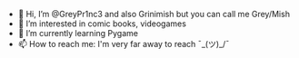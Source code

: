 - 👋 Hi, I’m @GreyPr1nc3 and also Grinimish but you can call me Grey/Mish
- 👀 I’m interested in comic books, videogames
- 🌱 I’m currently learning Pygame
- 📫 How to reach me: I'm very far away to reach ¯\_(ツ)_/¯

<!---
GreyPr1nc3/GreyPr1nc3 is a ✨ special ✨ repository because its `README.md` (this file) appears on your GitHub profile.
You can click the Preview link to take a look at your changes.
--->
